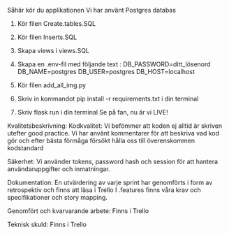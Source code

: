Såhär kör du applikationen
Vi har använt Postgres databas
1. Kör filen Create.tables.SQL
2. Kör filen Inserts.SQL
3. Skapa views i views.SQL
4. Skapa en .env-fil med följande text : 
DB_PASSWORD=ditt_lösenord
DB_NAME=postgres
DB_USER=postgres
DB_HOST=localhost

5. Kör filen add_all_img.py
6. Skriv in kommandot pip install -r requirements.txt i din terminal
7. Skriv flask run i din terminal
Se på fan, nu är vi LIVE!

Kvalitetsbeskrivning:
Kodkvalitet: 
Vi befömmer att koden ej alltid är skriven utefter good practice. Vi har använt kommentarer för att beskriva vad kod gör 
och efter bästa förmåga försökt hålla oss till överenskommen kodstandard

Säkerhet: 
Vi använder tokens, password hash och session för att hantera användaruppgifter och inmatningar.


Dokumentation: 
En utvärdering av varje sprint har genomförts i form av retrospektiv och finns att läsa i Trello 
I .features finns våra krav och specifikationer och story mapping.

Genomfört och kvarvarande arbete: 
Finns i Trello

Teknisk skuld: 
Finns i Trello